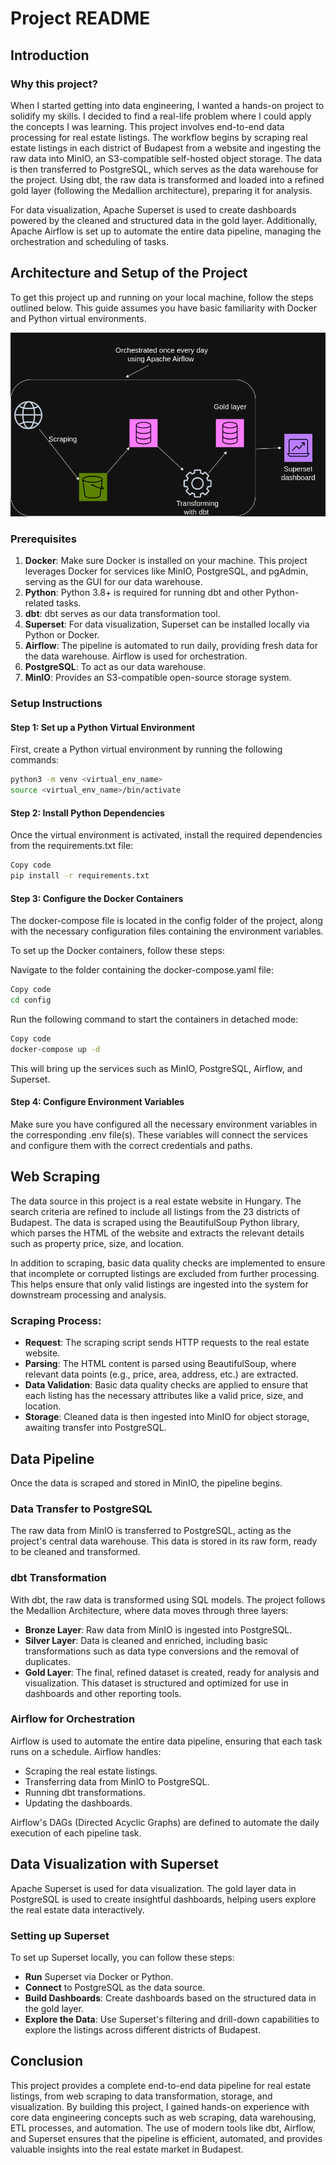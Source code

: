 # Project README

## Introduction

### Why this project?

When I started getting into data engineering, I wanted a hands-on project to solidify my skills. I decided to find a real-life problem where I could apply the concepts I was learning. This project involves end-to-end data processing for real estate listings. The workflow begins by scraping real estate listings in each district of Budapest from a website and ingesting the raw data into MinIO, an S3-compatible self-hosted object storage. The data is then transferred to PostgreSQL, which serves as the data warehouse for the project. Using dbt, the raw data is transformed and loaded into a refined gold layer (following the Medallion architecture), preparing it for analysis.

For data visualization, Apache Superset is used to create dashboards powered by the cleaned and structured data in the gold layer. Additionally, Apache Airflow is set up to automate the entire data pipeline, managing the orchestration and scheduling of tasks.

## Architecture and Setup of the Project

To get this project up and running on your local machine, follow the steps outlined below. This guide assumes you have basic familiarity with Docker and Python virtual environments.


![Flowchart Description](https://github.com/agostge/real_estate_project/blob/main/real_estate/assets/architecture.drawio.png)


### Prerequisites

1. **Docker**: Make sure Docker is installed on your machine. This project leverages Docker for services like MinIO, PostgreSQL, and pgAdmin, serving as the GUI for our data warehouse.
2. **Python**: Python 3.8+ is required for running dbt and other Python-related tasks.
3. **dbt**: dbt serves as our data transformation tool.
4. **Superset**: For data visualization, Superset can be installed locally via Python or Docker.
5. **Airflow**: The pipeline is automated to run daily, providing fresh data for the data warehouse. Airflow is used for orchestration.
6. **PostgreSQL**: To act as our data warehouse.
7. **MinIO**: Provides an S3-compatible open-source storage system.

### Setup Instructions

#### Step 1: Set up a Python Virtual Environment

First, create a Python virtual environment by running the following commands:

```bash
python3 -m venv <virtual_env_name>
source <virtual_env_name>/bin/activate
```

#### Step 2: Install Python Dependencies

Once the virtual environment is activated, install the required dependencies from the requirements.txt file:

```bash
Copy code
pip install -r requirements.txt
```

#### Step 3: Configure the Docker Containers

The docker-compose file is located in the config folder of the project, along with the necessary configuration files containing the environment variables.

To set up the Docker containers, follow these steps:

Navigate to the folder containing the docker-compose.yaml file:
```bash
Copy code
cd config
```

Run the following command to start the containers in detached mode:

```bash
Copy code
docker-compose up -d
```

This will bring up the services such as MinIO, PostgreSQL, Airflow, and Superset.

#### Step 4: Configure Environment Variables

Make sure you have configured all the necessary environment variables in the corresponding .env file(s). These variables will connect the services and configure them with the correct credentials and paths.

## Web Scraping

The data source in this project is a real estate website in Hungary. The search criteria are refined to include all listings from the 23 districts of Budapest. The data is scraped using the BeautifulSoup Python library, which parses the HTML of the website and extracts the relevant details such as property price, size, and location.

In addition to scraping, basic data quality checks are implemented to ensure that incomplete or corrupted listings are excluded from further processing. This helps ensure that only valid listings are ingested into the system for downstream processing and analysis.

### Scraping Process:
- **Request**: The scraping script sends HTTP requests to the real estate website.
- **Parsing**: The HTML content is parsed using BeautifulSoup, where relevant data points (e.g., price, area, address, etc.) are extracted.
- **Data Validation**: Basic data quality checks are applied to ensure that each listing has the necessary attributes like a valid price, size, and location.
- **Storage**: Cleaned data is then ingested into MinIO for object storage, awaiting transfer into PostgreSQL.

## Data Pipeline

Once the data is scraped and stored in MinIO, the pipeline begins.

### Data Transfer to PostgreSQL
The raw data from MinIO is transferred to PostgreSQL, acting as the project's central data warehouse. This data is stored in its raw form, ready to be cleaned and transformed.

### dbt Transformation
With dbt, the raw data is transformed using SQL models. The project follows the Medallion Architecture, where data moves through three layers:

- **Bronze Layer**: Raw data from MinIO is ingested into PostgreSQL.
- **Silver Layer**: Data is cleaned and enriched, including basic transformations such as data type conversions and the removal of duplicates.
- **Gold Layer**: The final, refined dataset is created, ready for analysis and visualization. This dataset is structured and optimized for use in dashboards and other reporting tools.

### Airflow for Orchestration
Airflow is used to automate the entire data pipeline, ensuring that each task runs on a schedule. Airflow handles:

- Scraping the real estate listings.
- Transferring data from MinIO to PostgreSQL.
- Running dbt transformations.
- Updating the dashboards.

Airflow's DAGs (Directed Acyclic Graphs) are defined to automate the daily execution of each pipeline task.

## Data Visualization with Superset

Apache Superset is used for data visualization. The gold layer data in PostgreSQL is used to create insightful dashboards, helping users explore the real estate data interactively.

### Setting up Superset
To set up Superset locally, you can follow these steps:
- **Run** Superset via Docker or Python.
- **Connect** to PostgreSQL as the data source.
- **Build Dashboards**: Create dashboards based on the structured data in the gold layer.
- **Explore the Data**: Use Superset's filtering and drill-down capabilities to explore the listings across different districts of Budapest.

## Conclusion

This project provides a complete end-to-end data pipeline for real estate listings, from web scraping to data transformation, storage, and visualization. By building this project, I gained hands-on experience with core data engineering concepts such as web scraping, data warehousing, ETL processes, and automation. The use of modern tools like dbt, Airflow, and Superset ensures that the pipeline is efficient, automated, and provides valuable insights into the real estate market in Budapest.
